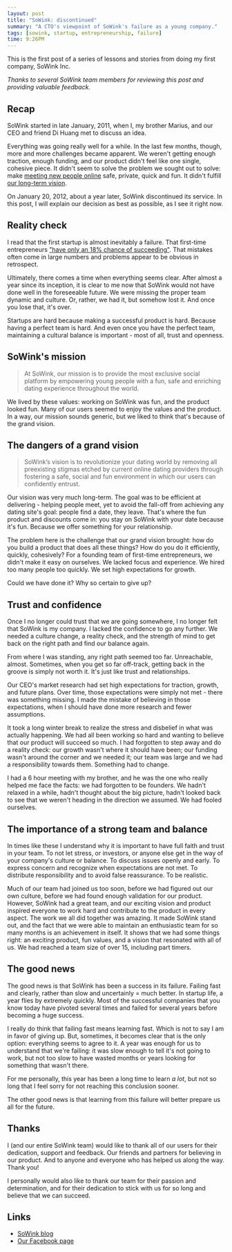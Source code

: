 ```yaml
---
layout: post
title: "SoWink: discontinued"
summary: "A CTO's viewpoint of SoWink's failure as a young company."
tags: [sowink, startup, entrepreneurship, failure]
time: 9:26PM
---
```


This is the first post of a series of lessons and stories from doing my first company, SoWink Inc.

_Thanks to several SoWink team members for reviewing this post and providing valuable feedback._

## Recap

SoWink started in late January, 2011, when I, my brother Marius, and our CEO and friend Di Huang met to discuss an idea.

Everything was going really well for a while. In the last few months, though, more and more challenges became apparent. We weren't getting enough traction, enough funding, and our product didn't feel like one single, cohesive piece. It didn't seem to solve the problem we sought out to solve: make [meeting new people online](#sowinks_mission) safe, private, quick and fun. It didn't fulfill [our long-term vision](#sowinks_vision_and_the_challenge_it_brought).

On January 20, 2012, about a year later, SoWink discontinued its service. In this post, I will explain our decision as best as possible, as I see it right now.

## Reality check

I read that the first startup is almost inevitably a failure. That first-time entrepreneurs ["have only an 18% chance of succeeding"](http://www.businessinsider.com/why-some-startups-succeed-and-others-fail-10-fascinating-harvard-findings-2012-1?op=1). That mistakes often come in large numbers and problems appear to be obvious in retrospect.

Ultimately, there comes a time when everything seems clear. After almost a year since its inception, it is clear to me now that SoWink would not have done well in the foreseeable future. We were missing the proper team dynamic and culture. Or, rather, we had it, but somehow lost it. And once you lose that, it's over.

Startups are hard because making a successful product is hard. Because having a perfect team is hard. And even once you have the perfect team, maintaining a cultural balance is important - most of all, trust and openness.

## SoWink's mission

> At SoWink, our mission is to provide the most exclusive social platform by empowering young people with a fun, safe and enriching dating experience throughout the world.

We lived by these values: working on SoWink was fun, and the product looked fun. Many of our users seemed to enjoy the values and the product. In a way, our mission sounds generic, but we liked to think that's because of the grand vision.

## The dangers of a grand vision

> SoWink’s vision is to revolutionize your dating world by removing all preexisting stigmas etched by current online dating providers through fostering a safe, social and fun environment in which our users can confidently entrust.

Our vision was very much long-term. The goal was to be efficient at delivering - helping people meet, yet to avoid the fall-off from achieving any dating site's goal: people find a date, they leave. That's where the fun product and discounts come in: you stay on SoWink with your date because it's fun. Because we offer something for your relationship.

The problem here is the challenge that our grand vision brought: how do you build a product that does all these things? How do you do it efficiently, quickly, cohesively? For a founding team of first-time entrepreneurs, we didn't make it easy on ourselves. We lacked focus and experience. We hired too many people too quickly. We set high expectations for growth.

Could we have done it? Why so certain to give up?

## Trust and confidence

Once I no longer could trust that we are going somewhere, I no longer felt that SoWink is my company. I lacked the confidence to go any further. We needed a culture change, a reality check, and the strength of mind to get back on the right path and find our balance again.

From where I was standing, any right path seemed too far. Unreachable, almost. Sometimes, when you get so far off-track, getting back in the groove is simply not worth it. It's just like trust and relationships.

Our CEO's market research had set high expectations for traction, growth, and future plans. Over time, those expectations were simply not met - there was something missing. I made the mistake of believing in those expectations, when I should have done more research and fewer assumptions.

It took a long winter break to realize the stress and disbelief in what was actually happening. We had all been working so hard and wanting to believe that our product will succeed so much. I had forgotten to step away and do a reality check: our growth wasn't where it should have been; our funding wasn't around the corner and we needed it; our team was large and we had a responsibility towards them. Something had to change.

I had a 6 hour meeting with my brother, and he was the one who really helped me face the facts: we had forgotten to be founders. We hadn't relaxed in a while, hadn't thought about the big picture, hadn't looked back to see that we weren't heading in the direction we assumed. We had fooled ourselves.

## The importance of a strong team and balance

In times like these I understand why it is important to have full faith and trust in your team. To not let stress, or investors, or anyone else get in the way of your company's culture or balance. To discuss issues openly and early. To express concern and recognize when expectations are not met. To distribute responsibility and to avoid false reassurance. To be realistic.

Much of our team had joined us too soon, before we had figured out our own culture, before we had found enough validation for our product. However, SoWink had a great team, and our exciting vision and product inspired everyone to work hard and contribute to the product in every aspect. The work we all did together was amazing. It made SoWink stand out, and the fact that we were able to maintain an enthusiastic team for so many months is an achievement in itself. It shows that we had some things right: an exciting product, fun values, and a vision that resonated with all of us. We had reached a team size of over 15, including part timers.

## The good news

The good news is that SoWink has been a success in its failure. Failing fast and clearly, rather than slow and uncertainly = much better. In startup life, a year flies by extremely quickly. Most of the successful companies that you know today have pivoted several times and failed for several years before becoming a huge success.

I really do think that failing fast means learning fast. Which is not to say I am in favor of giving up. But, sometimes, it becomes clear that is the only option: everything seems to agree to it. A year was enough for us to understand that we're failing: it was slow enough to tell it's not going to work, but not too slow to have wasted months or years looking for something that wasn't there.

For me personally, this year has been a long time to learn _a lot_, but not so long that I feel sorry for not reaching this conclusion sooner.

The other good news is that learning from this failure will better prepare us all for the future.

## Thanks

I (and our entire SoWink team) would like to thank all of our users for their dedication, support and feedback. Our friends and partners for believing in our product. And to anyone and everyone who has helped us along the way. Thank you!

I personally would also like to thank our team for their passion and determination, and for their dedication to stick with us for so long and believe that we can succeed.

## Links

* [SoWink blog](http://blog.sowink.com)
* [Our Facebook page](http://facebook.com/sowink)
